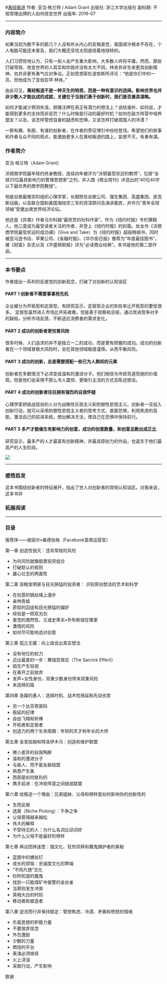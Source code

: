 #[离经叛道](https://book.douban.com/subject/26823208/)
作者:  亚当·格兰特 / Adam Grant
出版社: 浙江大学出版社
副标题: 不按常理出牌的人如何改变世界
出版年: 2016-07
***
### 内容简介 
如果当初为数不多的那几个人没有听从内心的反叛直觉，美国或许根本不存在，个人电脑可能还未普及，我们大概还坚信太阳是绕着地球转的。

人们习惯性地认为，只有一些人会产生重大影响，大多数人终将平庸。然而，那些打破常规、改变世界的人其实和你我并没有太大不同。林肯并非生来更具创新精神，也并非更有勇气应对争议。正如思想家杜波依斯所评论：“他是你们中的一员，但他成为了亚伯拉罕·林肯。”

由此可见，**离经叛道不是一种天生的特质，而是一种有意识的选择。影响世界也并非少数人才能达成的成就，关键在于当我们勇于创新时，我们是否兼具谋略。**

如何才能减少预测失误，把赌注押在真正有潜力的想法上？说给谁听、如何说，才能得到更多的支持而非惩罚？什么时候是行动的最好时机？如何在敌方阵营中培养盟友？以及，该怎样管控自身的疑虑和恐惧，又该怎样打破周围人的冷漠？

一群有趣、有胆、有谋的创新者，在作者的旁征博引中纷纷登场。希望他们的故事和作者与众不同的观点，能激励更多人在离经叛道的路上，妄想不灭，有勇有谋。

### 作者简介 
亚当·格兰特（Adam Grant）

沃顿商学院最年轻的终身教授，连续四年被评为“沃顿最受欢迎的教师”，位居“全球25位最具影响力的管理思想家”之列，并入围《商业周刊》评选出的“40位40岁以下最优秀的商学院教授”。

他是谷歌最推崇的组织心理学家，长期担任谷歌公司、强生集团、高盛集团、皮克斯动画，以及联合国和美国海陆空三军的资深顾问及演讲嘉宾，并作为“青年全球领袖”受邀出席世界经济论坛。

他还是《异类》作者马尔科姆“最欣赏的社科作家”。作为《纽约时报》专栏撰稿人，他三度成为最受读者关注的作者，并登上《纽约时报》的封面。处女作《沃顿商学院最受欢迎的成功课》（Give and Take）为《纽约时报》超级畅销书，同时被亚马逊书店、苹果公司、《金融时报》、《华尔街日报》推荐为“年度最佳图书”，被《财富》杂志以及《华盛顿邮报》评为“必读商业经典”。本书是他的第二部作品。
***
### 本书要点
作者提出一系列的反直觉的创新观念，打破了对创新的认知误区
#### PART 1  创新者不需要事事抢先机
企业被分为开拓型和定居型，有研究显示，定居型企业的失败率比开拓型的要低很多。
定居型虽然进入市场比开拓者晚，但是善于观察和总结，通过改进竞争对手的缺陷，分析市场反馈，不断适应消费者的需求变化。

#### PART 2 成功的创新者更怕冒风险
很多时候，人们追求的并不是独立一二的成功，而是更有把握的成功。成功的创新者在一个领域冒极大风险时，会在其他领域极度谨慎，从而平衡风险。

#### PART 3 成功的创新，总是需要搭配一些已为人熟知的元素
创新者在多数情况下必须变成温和的激进分子。他们相信与传统背道而驰的价值观，但是他们会采用不那么令人震惊、更吸引主流的方式去陈述想法。

#### PART 4 成功的创新者往往拥有强烈的自我怀疑
心理学家把挑战现状的人分为战略性乐观主义和防御性悲观主义。创新者一旦投入创新行动，就可以采用防御性悲观主义者的思考方式，直面恐惧，利用焦虑的高能，激活自己的前进系统，想出解决方法，使自己在恐惧中保持前行。

#### PART 5 多产才能催生有影响力的创意，成功的创意数量，和创意总数出成正比
研究显示，最多产的人才最富有创新精神，并最具原创力的作品，也诞生于他们最高产的人生阶段。

![](./_image/2017-05-29-07-58-11.jpg)

***
### 感悟启发
这本书围绕创新者的特征展开，指出了世人对创新者的常规认知误区。对我来说，这本书并

### 拓展阅读
***
### 目录
推荐序——谢丽尔•桑德伯格（Facebook首席运营官）

第一章 创造性毁灭：违背常规的风险
- 为何风险就像股票投资组合
- 打破默认的规则
- 雄心壮志的两面性

第二章 盲眼发明家与目光狭隘的投资者： 识别原创想法的艺术和科学
- 在创意的钢丝绳上漫步
- 亲吻青蛙
- 原型的囚徒和目光狭隘的偏好
- 经验是一把双刃剑
- 直觉的偶然性，又或史蒂夫•乔布斯错在哪里
- 激情的风险
- 如何尽可能地选对创意

第三章 孤立无援：向上级说出真实想法
- 没有地位的权力
- 迈出最差的一步：赛瑞克效应（The Sacrick Effect）
- 陌生产生轻视
- 在离开之前放弃
- 发声+女性身份，双重少数身份带来双重风险
- 未选择的路

第四章 急躁的愚人：选择时机、战术性拖延和先动劣势
- 另一个达芬奇密码
- 拖延的纪律
- 自由飞翔和祈祷
- 开拓者和定居者
- 创造力的两个生命周期：年轻的天才和年长的大师

第五章 金发姑娘和特洛伊木马：创造和维护联盟
- 微小差异的自我陶醉
- 温和的激进分子
- 与敌人、而不是友敌结盟
- 熟悉产生美
- 西部是如何胜利的
- 携手前进：在冲突阵营之间结成联盟

第六章 给叛逆一个理由：兄弟姐妹、父母和榜样是如何影响你的创新性的
- 生而反叛
- 选窝（Niche Picking）：不争之争
- 父母管得越来越松
- 伟大的解释
- 不受待见的人：为什么名词比动词好
- 为什么父母不是最好的榜样

第七章 再议团体迷思：强文化、狂热崇拜和魔鬼拥护者的奥秘
- 蓝图中的螺丝钉
- 成长的烦恼：忠诚度文化的弊端
- “不同凡想”文化
- 你所知道的魔鬼
- 找到一只能煤矿中报警的金丝雀
- 当原则发生冲突
- 真相大白的时刻
- 移动者和塑造者

第八章 逆流而行并保持稳定：管控焦虑、冷漠、矛盾和愤怒的情绪
- 负面思想的积极力量
- 不要放弃信念
- 外包激励
- 少数的力量
- 燃烧的平台
- 表演必须继续
- 火上浇油
- 采取行动，产生影响

致谢